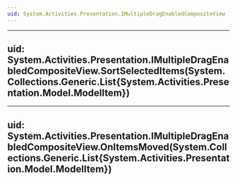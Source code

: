 ```yaml
---
uid: System.Activities.Presentation.IMultipleDragEnabledCompositeView
---
```


---
uid: System.Activities.Presentation.IMultipleDragEnabledCompositeView.SortSelectedItems(System.Collections.Generic.List{System.Activities.Presentation.Model.ModelItem})
---

---
uid: System.Activities.Presentation.IMultipleDragEnabledCompositeView.OnItemsMoved(System.Collections.Generic.List{System.Activities.Presentation.Model.ModelItem})
---
